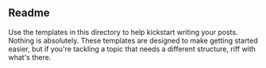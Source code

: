 ## Readme

Use the templates in this directory to help kickstart writing your posts. Nothing is absolutely. These templates are designed to make getting started easier, but if you're tackling a topic that needs a different structure, riff with what's there.

